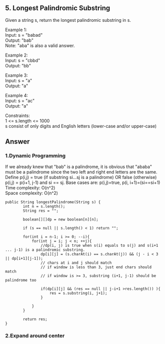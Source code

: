## 5. Longest Palindromic Substring    
Given a string s, return the longest palindromic substring in s.

Example 1:     
Input: s = "babad"    
Output: "bab"      
Note: "aba" is also a valid answer.     

Example 2:    
Input: s = "cbbd"    
Output: "bb"     

Example 3:    
Input: s = "a"    
Output: "a"     

Example 4:      
Input: s = "ac"    
Output: "a"     

Constraints:     
1 <= s.length <= 1000     
s consist of only digits and English letters (lower-case and/or upper-case)      

## Answer    
### 1.Dynamic Programming     
If we already knew that "bab" is a palindrome, it is obvious that "ababa" must be a palindrome since the two left and right end letters are the same.     
Define p(i,j) = true (if substring si...sj is a palindrome) OR false (otherwise)     
p(i,j) = p(i+1, j-1) and si == sj. Base cases are: p(i,j)=true, p(i, i+1)=(si==si+1)     
Time complexity: O(n^2)    
Space complexity: O(n^2)    
```
public String longestPalindrome(String s) {
        int n = s.length();
        String res = "";
        
        boolean[][]dp = new boolean[n][n];
        
        if (s == null || s.length() < 1) return "";
        
        for(int i = n-1; i >= 0; --i){
            for(int j = i; j < n; ++j){
                //dp(i, j) is true when s(i) equals to s(j) and s(i+1 ... j-1) is a palindromic substring. 
                dp[i][j] = (s.charAt(i) == s.charAt(j)) && (j - i < 3 || dp[i+1][j-1]);
                // chars at i and j should match
                // if window is less than 3, just end chars should match
                // if window is >= 3, substring (i+1, j-1) should be palindrome too
                
                if(dp[i][j] && (res == null || j-i+1 >res.length()) ){
                    res = s.substring(i, j+1);
                }
                
            }
        }
        
        return res;
}
```

### 2.Expand around center    


